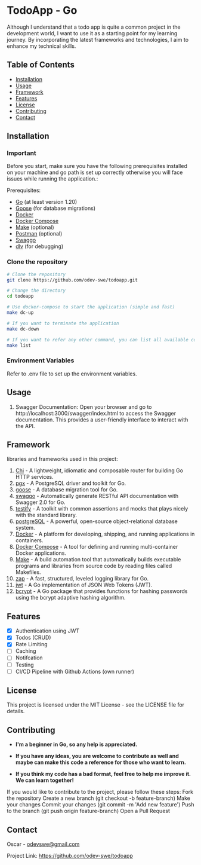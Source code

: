 # TodoApp - Go

Although I understand that a todo app is quite a common project in the development world, I want to use it as a starting point for my learning journey. By incorporating the latest frameworks and technologies, I aim to enhance my technical skills.

## Table of Contents

- [Installation](#installation)
- [Usage](#usage)
- [Framework](#framework)
- [Features](#features)
- [License](#license)
- [Contributing](#contributing)
- [Contact](#contact)

## Installation

<!-- Important -->

### Important

Before you start, make sure you have the following prerequisites installed on your machine and go path is set up correctly otherwise you will face issues while running the application.:

Prerequisites:

- [Go](https://golang.org/dl/) (at least version 1.20)
- [Goose](https://github.com/pressly/goose) (for database migrations)
- [Docker](https://www.docker.com/get-started)
- [Docker Compose](https://docs.docker.com/compose/install/)
- [Make](https://www.gnu.org/software/make/) (optional)
- [Postman](https://www.postman.com/downloads/) (optional)
- [Swaggo](https://github.com/swaggo/swag)
- [dlv](https://github.com/go-delve/delve) (for debugging)

### Clone the repository

```bash
# Clone the repository
git clone https://github.com/odev-swe/todoapp.git

# Change the directory
cd todoapp

# Use docker-compose to start the application (simple and fast)
make dc-up

# If you want to terminate the application
make dc-down

# If you want to refer any other command, you can list all available commands or refer to the Makefile
make list
```

### Environment Variables

Refer to .env file to set up the environment variables.

## Usage

1. Swagger Documentation:
   Open your browser and go to http://localhost:3000/swagger/index.html to access the Swagger documentation. This provides a user-friendly interface to interact with the API.

## Framework

libraries and frameworks used in this project:

1. [Chi]() - A lightweight, idiomatic and composable router for building Go HTTP services.
2. [pgx]() - A PostgreSQL driver and toolkit for Go.
3. [goose]() - A database migration tool for Go.
4. [swaggo]() - Automatically generate RESTful API documentation with Swagger 2.0 for Go.
5. [testify]() - A toolkit with common assertions and mocks that plays nicely with the standard library.
6. [postgreSQL]() - A powerful, open-source object-relational database system.
7. [Docker]() - A platform for developing, shipping, and running applications in containers.
8. [Docker Compose]() - A tool for defining and running multi-container Docker applications.
9. [Make]() - A build automation tool that automatically builds executable programs and libraries from source code by reading files called Makefiles.
10. [zap]() - A fast, structured, leveled logging library for Go.
11. [jwt]() - A Go implementation of JSON Web Tokens (JWT).
12. [bcrypt]() - A Go package that provides functions for hashing passwords using the bcrypt adaptive hashing algorithm.

## Features

- [x] Authentication using JWT
- [x] Todos (CRUD)
- [x] Rate Limiting
- [ ] Caching
- [ ] Notifcation
- [ ] Testing
- [ ] CI/CD Pipeline with Github Actions (own runner)

## License

This project is licensed under the MIT License - see the LICENSE file for details.

## Contributing

- **I'm a beginner in Go, so any help is appreciated.**

- **If you have any ideas, you are welcome to contribute as well and maybe can make this code a reference for those who want to learn.**

- **If you think my code has a bad format, feel free to help me improve it. We can learn together!**

If you would like to contribute to the project, please follow these steps:
Fork the repository
Create a new branch (git checkout -b feature-branch)
Make your changes
Commit your changes (git commit -m 'Add new feature')
Push to the branch (git push origin feature-branch)
Open a Pull Request

## Contact

Oscar - odevswe@gmail.com

Project Link: https://github.com/odev-swe/todoapp
